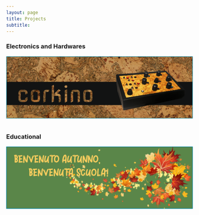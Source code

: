 ```yaml
---
layout: page
title: Projects
subtitle:
---
```



### Electronics and Hardwares
[<img src="https://github.com/Velitch/velitch/blob/main/assets/img/post_corkino.png?raw=true" align="right" />](https://velitch.github.io/velitch/2021-10-13-corkino/)

___________
&nbsp;

### Educational
[<img src="https://github.com/Velitch/velitch/blob/main/assets/img/projects/post_autunno.png?raw=true" align="right" />](https://velitch.github.io/velitch/2021-10-27-autunno/)

___________
